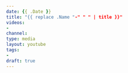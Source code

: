 ```yaml
---
date: {{ .Date }}
title: "{{ replace .Name "-" " " | title }}"
videos:
-
channel:
type: media
layout: youtube
tags:
-
draft: true
---
```

